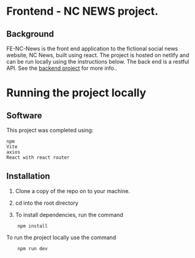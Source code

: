 # Frontend - NC NEWS project.

## Background

FE-NC-News is the front end application to the fictional social news website, NC News, built using react. The project is hosted on netlify and can be run locally using the instructions below. The back end is a restful API. See the [backend project](https://github.com/DreamerSaga/NC-News) for more info..

# Running the project locally

## Software

This project was completed using:

    npm
    Vite
    axios
    React with react router


## Installation

1. Clone a copy of the repo on to your machine.

2. cd into the root directory

3. To install dependencies, run the command

```
    npm install
```


To run the project locally use the command
```
    npm run dev
```

